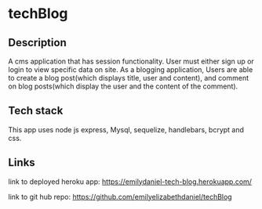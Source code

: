 # techBlog

## Description
A cms application that has session functionality. User must either sign up or login to view specific data on site. As a blogging application, Users are able to create a blog post(which displays title, user and content), and  comment on blog posts(which display the user and the content of the comment). 

## Tech stack
This app uses node js express, Mysql, sequelize, handlebars, bcrypt and css. 

## Links 
link to deployed heroku app: https://emilydaniel-tech-blog.herokuapp.com/

link to git hub repo: https://github.com/emilyelizabethdaniel/techBlog